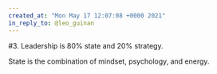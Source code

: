 ```yaml
---
created_at: "Mon May 17 12:07:08 +0000 2021"
in_reply_to: @leo_guinan
---
```


#3. Leadership is 80% state and 20% strategy.

State is the combination of mindset, psychology, and energy.